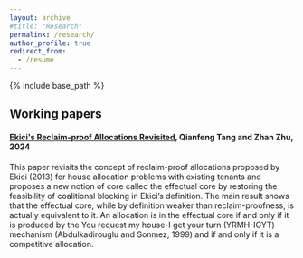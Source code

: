 ```yaml
---
layout: archive
#title: "Research"
permalink: /research/
author_profile: true
redirect_from:
  - /resume
---
```


{% include base_path %}

## Working papers

#### [**Ekici's Reclaim-proof Allocations Revisited**](https://papers.ssrn.com/sol3/papers.cfm?abstract_id=4983814), Qianfeng Tang and **Zhan Zhu**, 2024

This paper revisits the concept of reclaim-proof allocations proposed by Ekici (2013) for house allocation problems with existing tenants and proposes a new notion of core called the effectual core by restoring the feasibility of coalitional blocking in Ekici’s definition. The main result shows that the effectual core, while by definition weaker than reclaim-proofness, is actually equivalent to it. An allocation is in the effectual core if and only if it is produced by the You request my house-I get your turn (YRMH-IGYT) mechanism (Abdulkadirouglu and Sonmez, 1999) and if and only if it is a competitive allocation.
